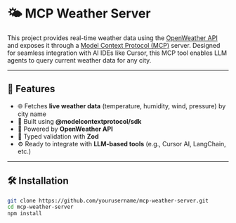 # 🌤️ MCP Weather Server

This project provides real-time weather data using the [OpenWeather API](https://openweathermap.org/) and exposes it through a [Model Context Protocol (MCP)](https://github.com/modelcontext/protocol) server. Designed for seamless integration with AI IDEs like Cursor, this MCP tool enables LLM agents to query current weather data for any city.

---

## 🚀 Features

- 🌐 Fetches **live weather data** (temperature, humidity, wind, pressure) by city name
- 🔌 Built using **@modelcontextprotocol/sdk**
- 📡 Powered by **OpenWeather API**
- 🧪 Typed validation with **Zod**
- ⚙️ Ready to integrate with **LLM-based tools** (e.g., Cursor AI, LangChain, etc.)

---

## 🛠️ Installation

```bash
git clone https://github.com/yourusername/mcp-weather-server.git
cd mcp-weather-server
npm install
